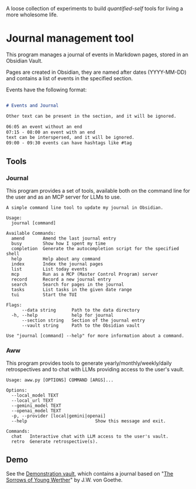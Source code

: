 A loose collection of experiments to build *quantified-self* tools for living a more wholesome life.

# Journal management tool

This program manages a journal of events in Markdown pages, stored in an Obsidian Vault.

Pages are created in Obsidian, they are named after dates (YYYY-MM-DD) and contains a list of events in the
specified section.

Events have the following format:

```markdown

# Events and Journal

Other text can be present in the section, and it will be ignored.

06:05 an event without an end
07:15 - 08:00 an event with an end
text can be interspersed, and it will be ignored.
09:00 - 09:30 events can have hashtags like #tag
```

## Tools

### Journal

This program provides a set of tools, available both on the command line for the user and as an MCP server for
LLMs to use.

```
A simple command line tool to update my journal in Obsidian.

Usage:
  journal [command]

Available Commands:
  amend       Amend the last journal entry
  busy        Show how I spent my time
  completion  Generate the autocompletion script for the specified shell
  help        Help about any command
  index       Index the journal pages
  list        List today events
  mcp         Run as a MCP (Master Control Program) server
  record      Record a new journal entry
  search      Search for pages in the journal
  tasks       List tasks in the given date range
  tui         Start the TUI

Flags:
      --data string      Path to the data directory
  -h, --help             help for journal
      --section string   Section of the journal entry
      --vault string     Path to the Obsidian vault

Use "journal [command] --help" for more information about a command.
```

### Aww

This program provides tools to generate yearly/monthly/weekly/daily retrospectives and to chat with LLMs 
providing access to the user's vault.

```
Usage: aww.py [OPTIONS] COMMAND [ARGS]...

Options:
  --local_model TEXT
  --local_url TEXT
  --gemini_model TEXT
  --openai_model TEXT
  -p, --provider [local|gemini|openai]
  --help                          Show this message and exit.

Commands:
  chat   Interactive chat with LLM access to the user's vault.
  retro  Generate retrospective(s).
```

## Demo

See the [Demonstration vault](demo_vault/demo_vault), which contains a journal based on "[The Sorrows of Young Werther](https://www.gutenberg.org/files/2527/2527-h/2527-h.htm)" by J.W. von Goethe.

